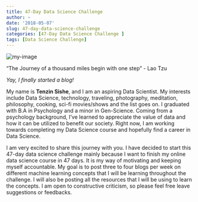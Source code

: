 ```yaml
---
title: 47-Day Data Science Challenge
author: ~
date: '2018-05-07'
slug: 47-day-data-science-challenge
categories: [47-Day Data Science Challenge ]
tags: [Data Science Challenge]
---
```



![my-image](/images/DS.png)

 “The Journey of a thousand miles begin with one step” 
                                               - Lao Tzu 


*Yay, I finally started a blog!*


My name is **Tenzin Sishe**, and I am an aspiring Data Scientist. My interests include Data Science, technology, traveling, photography, meditation, philosophy, cooking, sci-fi movies/shows and the list goes on. I graduated with B.A in Psychology and a minor in Gen-Science. Coming from a psychology background, I’ve learned to appreciate the value of data and how it can be utilized to benefit our society. Right now, I am working towards completing my Data Science course and hopefully find a career in Data Science. 



I am very excited to share this journey with you. I have decided to start this 47-day data science challenge mainly because I want to finish my online data science course in 47 days. It is my way of motivating and keeping myself accountable. My goal is to post three to four blogs per week on different machine learning concepts that I will be learning throughout the challenge. I will also be posting all the resources that I will be using to learn the concepts. I am open to constructive criticism, so please feel free leave suggestions or feedbacks.  

